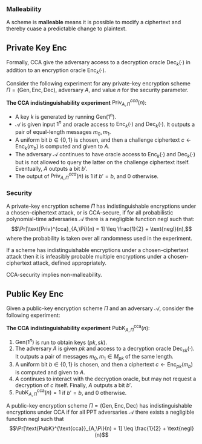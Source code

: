 ### Malleability

A scheme is **malleable** means it is possible to modify a ciphertext and thereby cuase a predictable change to plaintext.

## Private Key Enc

Formally, CCA give the adversary access to a decryption oracle $\text{Dec}_k(\cdot)$ in addition to an encryption oracle $\text{Enc}_k(\cdot)$. 

Consider the following experiment for any private-key encryption scheme $\Pi = (\text{Gen}, \text{Enc}, \text{Dec})$, adversary $A$, and value $n$ for the security parameter.

**The CCA indistinguishability experiment** $\text{Priv}^{cca}_{A,\Pi}(n)$:
- A key $k$ is generated by running $\text{Gen}(1^n)$.
- $\mathcal{A}$ is given input $1^n$ and oracle access to $\text{Enc}_k(\cdot)$ and $\text{Dec}_k(\cdot)$. It outputs a pair of equal-length messages $m_0, m_1$.
- A uniform bit $b \in \{0,1\}$ is chosen, and then a challenge ciphertext $c \leftarrow \text{Enc}_k(m_b)$ is computed and given to $A$.
- The adversary $\mathcal{A}$ continues to have oracle access to $\text{Enc}_k(\cdot)$ and $\text{Dec}_k(\cdot)$ but is not allowed to query the latter on the challenge ciphertext itself. Eventually, $A$ outputs a bit $b'$.
- The output of $\text{Priv}^{cca}_{A,\Pi}(n)$ is $1$ if $b' = b$, and $0$ otherwise.

### Security

A private-key encryption scheme $\Pi$ has indistinguishable encryptions under a chosen-ciphertext attack, or is CCA-secure, if for all probabilistic polynomial-time adversaries $\mathcal{A}$ there is a negligible function $\text{negl}$ such that: $$\Pr[\text{Priv}^{cca}_{A,\Pi}(n) = 1] \leq \frac{1}{2} + \text{negl}(n),$$ where the probability is taken over all randomness used in the experiment.

If a scheme has indistinguishable encryptions under a chosen-ciphertext attack then it is infeasibly probable multiple encryptions under a chosen-ciphertext attack, defined appropriately.

CCA-security implies non-malleability.

## Public Key Enc

Given a public-key encryption scheme $\Pi$ and an adversary $\mathcal{A}$, consider the following experiment:

**The CCA indistinguishability experiment** $\text{PubK}^{\text{cca}}_{A,\Pi}(n)$:
1. $\text{Gen}(1^n)$ is run to obtain keys $(pk, sk)$.
2. The adversary $A$ is given $pk$ and access to a decryption oracle $\text{Dec}_{sk}(\cdot)$. It outputs a pair of messages $m_0, m_1 \in M_{pk}$ of the same length.
3. A uniform bit $b \in \{0,1\}$ is chosen, and then a ciphertext $c \leftarrow \text{Enc}_{pk}(m_b)$ is computed and given to $A$.
4. $A$ continues to interact with the decryption oracle, but may not request a decryption of $c$ itself. Finally, $A$ outputs a bit $b'$.
5. $\text{PubK}^{\text{cca}}_{A,\Pi}(n)=1$ if $b' = b$, and $0$ otherwise.

A public-key encryption scheme $\Pi = (\text{Gen}, \text{Enc}, \text{Dec})$ has indistinguishable encryptions under CCA if for all PPT adversaries $\mathcal{A}$ there exists a negligible function $\text{negl}$ such that $$\Pr[\text{PubK}^{\text{cca}}_{A,\Pi}(n) = 1] \leq \frac{1}{2} + \text{negl}(n)$$
